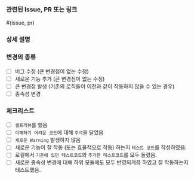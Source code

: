 ### 관련된 Issue, PR 또는 링크

#(issue, pr)

### 상세 설명

<!--
- 변경점을 적어주세요.
- 가능한 많이 적어주세요.
-->



### 변경의 종류

- [ ] 버그 수정 (큰 변경점이 없는 수정)
- [ ] 새로운 기능 추가 (큰 변경점이 없는 수정)
- [ ] 큰 변경점 발생 (기존의 로직들이 이전과 같이 작동하지 않을 수 있는 경우)
- [ ] 종속성 변경

### 체크리스트

- [ ] `셀프리뷰`를 했음
- [ ] `이해하기 어려운 코드`에 대해 `주석`을 달았음
- [ ] `새로운 Warning` 발생하지 않음
- [ ] 새로운 기능이 잘 작동 (또는 효율적으로 작동) 하는지 `테스트 코드`를 작성하였음.
- [ ] 로컬에서 `기존에 있던 테스트코드`와 `추가한 테스트코드`를 모두 돌렸음.
- [ ] 새로운 종속성 변경에 대해 하위 모듈에도 모두 반영되게끔 하였고 잘 작동하는지 테스트했음.

<!-- 
- [ ] My code follows the style guidelines of this project : 어차피 무조건 강제됨.
-->
